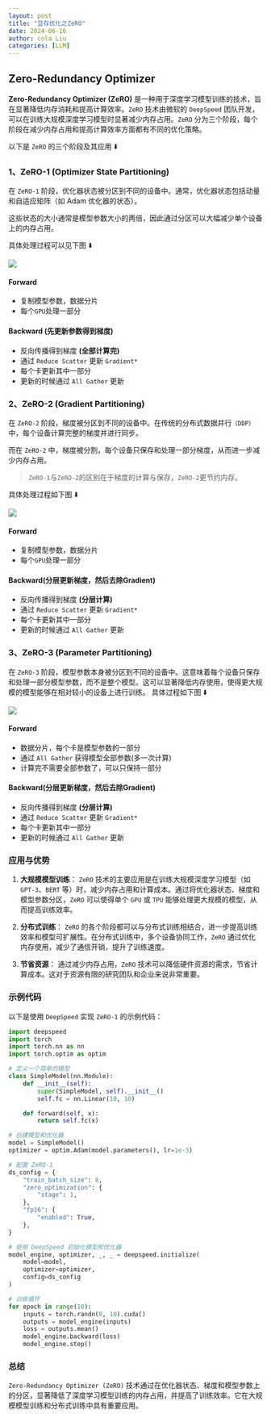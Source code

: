 ```yaml
---
layout: post
title: "显存优化之ZeRO"
date: 2024-06-16
author: cola Liu
categories: [LLM]
---
```


## Zero-Redundancy Optimizer

**Zero-Redundancy Optimizer (ZeRO)** 是一种用于深度学习模型训练的技术，旨在显著降低内存消耗和提高计算效率。`ZeRO` 技术由微软的 `DeepSpeed` 团队开发，可以在训练大规模深度学习模型时显著减少内存占用。`ZeRO` 分为三个阶段，每个阶段在减少内存占用和提高计算效率方面都有不同的优化策略。

以下是 `ZeRO` 的三个阶段及其应用 ⬇️


### 1、ZeRO-1 (Optimizer State Partitioning)
在 `ZeRO-1` 阶段，优化器状态被分区到不同的设备中。通常，优化器状态包括动量和自适应矩阵（如 Adam 优化器的状态）。

这些状态的大小通常是模型参数大小的两倍，因此通过分区可以大幅减少单个设备上的内存占用。

具体处理过程可以见下图 ⬇️

<img src="/assets/imgs/ai/llm/ZeRO/zero-stage1.png"/>

#### Forward
- 复制模型参数，数据分片 
- 每个`GPU`处理一部分

#### Backward (先更新参数得到梯度)
- 反向传播得到梯度 **(全部计算完)**
- 通过 `Reduce Scatter` 更新 `Gradient*`
- 每个卡更新其中一部分
- 更新的时候通过 `All Gather` 更新

### 2、ZeRO-2 (Gradient Partitioning)
在 `ZeRO-2` 阶段，梯度被分区到不同的设备中。在传统的分布式数据并行`（DDP）`中，每个设备计算完整的梯度并进行同步。

而在 `ZeRO-2` 中，梯度被分割，每个设备只保存和处理一部分梯度，从而进一步减少内存占用。

> `ZeRO-1`与`ZeRO-2`的区别在于梯度的计算与保存，`ZeRO-2`更节约内存。


具体处理过程如下图 ⬇️

<img src="/assets/imgs/ai/llm/ZeRO/zero-stage2.png"/>

#### Forward
- 复制模型参数，数据分片 
- 每个`GPU`处理一部分

#### Backward(分层更新梯度，然后去除Gradient)
- 反向传播得到梯度 **(分层计算)**
- 通过 `Reduce Scatter` 更新 `Gradient*`
- 每个卡更新其中一部分
- 更新的时候通过 `All Gather` 更新

### 3、ZeRO-3 (Parameter Partitioning)
在 `ZeRO-3` 阶段，模型参数本身被分区到不同的设备中。这意味着每个设备只保存和处理一部分模型参数，而不是整个模型。这可以显著降低内存使用，使得更大规模的模型能够在相对较小的设备上进行训练。
具体过程如下图 ⬇️

<img src="/assets/imgs/ai/llm/ZeRO/zero-stage3.png"/>

#### Forward
- 数据分片，每个卡是模型参数的一部分
- 通过 `All Gather` 获得模型全部参数(多一次计算)
- 计算完不需要全部参数了，可以只保持一部分

#### Backward(分层更新梯度，然后去除Gradient)
- 反向传播得到梯度 **(分层计算)**
- 通过 `Reduce Scatter` 更新   `Gradient*`
- 每个卡更新其中一部分
- 更新的时候通过 `All Gather` 更新

### 应用与优势

1. **大规模模型训练**：
   `ZeRO` 技术的主要应用是在训练大规模深度学习模型（如 `GPT-3`、`BERT` 等）时，减少内存占用和计算成本。通过将优化器状态、梯度和模型参数分区，`ZeRO` 可以使得单个 `GPU` 或 `TPU` 能够处理更大规模的模型，从而提高训练效率。

2. **分布式训练**：
   `ZeRO` 的各个阶段都可以与分布式训练相结合，进一步提高训练效率和模型可扩展性。在分布式训练中，多个设备协同工作，`ZeRO` 通过优化内存使用，减少了通信开销，提升了训练速度。

3. **节省资源**：
   通过减少内存占用，`ZeRO` 技术可以降低硬件资源的需求，节省计算成本。这对于资源有限的研究团队和企业来说非常重要。

### 示例代码

以下是使用 `DeepSpeed` 实现 `ZeRO-1` 的示例代码：

```python
import deepspeed
import torch
import torch.nn as nn
import torch.optim as optim

# 定义一个简单的模型
class SimpleModel(nn.Module):
    def __init__(self):
        super(SimpleModel, self).__init__()
        self.fc = nn.Linear(10, 10)

    def forward(self, x):
        return self.fc(x)

# 创建模型和优化器
model = SimpleModel()
optimizer = optim.Adam(model.parameters(), lr=1e-3)

# 配置 ZeRO-1
ds_config = {
    "train_batch_size": 8,
    "zero_optimization": {
        "stage": 1,
    },
    "fp16": {
        "enabled": True,
    },
}

# 使用 DeepSpeed 初始化模型和优化器
model_engine, optimizer, _, _ = deepspeed.initialize(
    model=model,
    optimizer=optimizer,
    config=ds_config
)

# 训练循环
for epoch in range(10):
    inputs = torch.randn(8, 10).cuda()
    outputs = model_engine(inputs)
    loss = outputs.mean()
    model_engine.backward(loss)
    model_engine.step()
```

### 总结

`Zero-Redundancy Optimizer (ZeRO)` 技术通过在优化器状态、梯度和模型参数上的分区，显著降低了深度学习模型训练的内存占用，并提高了训练效率。它在大规模模型训练和分布式训练中具有重要应用。